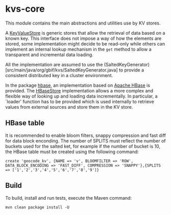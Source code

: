 # kvs-core
This module contains the main abstractions and utilities use by KV stores.

A [KeyValueStore](src/main/java/org/gbif/kvs/KeyValueStore.java) is generic stores that allow the retrieval of data based on a known key.
This interface does not impose a way of how the elements are stored, some implementation might decide to be read-only while others can
implement an internal lookup mechanism in the `get` method to allow a transparent and incremental data loading.

All the implementation are assumed to use the (SaltedKeyGenerator)[src/main/java/org/gbif/kvs/SaltedKeyGenerator.java] to provide a consistent distributed key in a cluster environment.

In the package [hbase](src/main/java/org/gbif/kvs/hbase), an implementation based on [Apache HBase](https://hbase.apache.org/) is provided.
The [HBaseStore](src/main/java/org/gbif/kvs/hbase/HBaseStore.java) implementation allows a more complex and flexible way of looking up and loading data incrementally.
In particular, a `loader' function has to be provided which is used internally to retrieve values from external sources and store them in the KV store.


## HBase table

It is recommended to enable bloom filters, snappy compression and fast diff for data block enconding.
The number of SPLITS must reflect the number of buckets used for the salted ket, for example if the number of bucket is 10, the HBase table must be created using the following command:

```
create 'geocode_kv', {NAME => 'v', BLOOMFILTER => 'ROW', DATA_BLOCK_ENCODING => 'FAST_DIFF', COMPRESSION => 'SNAPPY'},{SPLITS => ['1','2','3','4','5','6','7','8','9']}
```

## Build

To build, install and run tests, execute the Maven command:

`mvn clean package install -U`